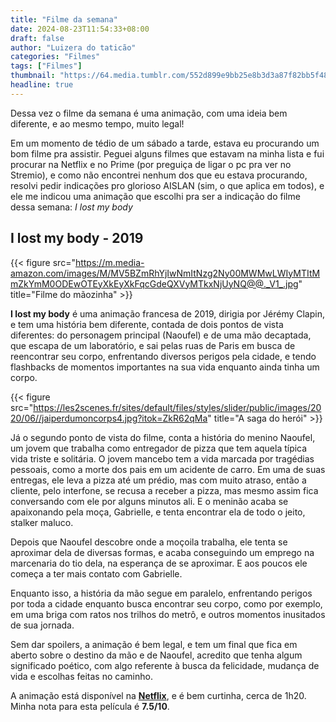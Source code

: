 ```yaml
---
title: "Filme da semana"
date: 2024-08-23T11:54:33+08:00
draft: false
author: "Luizera do taticão"
categories: "Filmes"
tags: ["Filmes"]
thumbnail: "https://64.media.tumblr.com/552d899e9bb25e8b3d3a87f82bb5f48e/tumblr_o809e0GGrs1tszwcio1_640.jpg"
headline: true
---
```

Dessa vez o filme da semana é uma animação, com uma ideia bem diferente, e ao mesmo tempo, muito legal!
<!--more-->

Em um momento de tédio de um sábado a tarde, estava eu procurando um bom filme pra assistir. Peguei alguns filmes que estavam na minha lista e fui procurar na Netflix e no Prime (por preguiça de ligar o pc pra ver no Stremio), e como não encontrei nenhum dos que eu estava procurando, resolvi pedir indicações pro glorioso AISLAN (sim, o que aplica em todos), e ele me indicou uma animação que escolhi pra ser a indicação do filme dessa semana: *I lost my body*

## I lost my body - 2019

{{< figure src="https://m.media-amazon.com/images/M/MV5BZmRhYjIwNmItNzg2Ny00MWMwLWIyMTItMmZkYmM0ODEwOTEyXkEyXkFqcGdeQXVyMTkxNjUyNQ@@._V1_.jpg" title="Filme do mãozinha" >}}

**I lost my body** é uma animação francesa de 2019, dirigia por Jérémy Clapin, e tem uma história bem diferente, contada de dois pontos de vista diferentes: do personagem principal (Naoufel) e de uma mão decaptada, que escapa de um laboratório, e sai pelas ruas de Paris em busca de reencontrar seu corpo, enfrentando diversos perigos pela cidade, e tendo flashbacks de momentos importantes na sua vida enquanto ainda tinha um corpo.

{{< figure src="https://les2scenes.fr/sites/default/files/styles/slider/public/images/2020/06//jaiperdumoncorps4.jpg?itok=ZkR62qMa" title="A saga do herói" >}}

Já o segundo ponto de vista do filme, conta a história do menino Naoufel, um jovem que trabalha como entregador de pizza que tem aquela típica vida triste e solitária. O jovem mancebo tem a vida marcada por tragédias pessoais, como a morte dos pais em um acidente de carro. Em uma de suas entregas, ele leva a pizza até um prédio, mas com muito atraso, então a cliente, pelo interfone, se recusa a receber a pizza, mas mesmo assim fica conversando com ele por alguns minutos ali. E o meninão acaba se apaixonando pela moça, Gabrielle, e tenta encontrar ela de todo o jeito, stalker maluco.

Depois que Naoufel descobre onde a moçoila trabalha, ele tenta se aproximar dela de diversas formas, e acaba conseguindo um emprego na marcenaria do tio dela, na esperança de se aproximar. E aos poucos ele começa a ter mais contato com Gabrielle.

Enquanto isso, a história da mão segue em paralelo, enfrentando perigos por toda a cidade enquanto busca encontrar seu corpo, como por exemplo, em uma briga com ratos nos trilhos do metrô, e outros momentos inusitados de sua jornada.

Sem dar spoilers, a animação é bem legal, e tem um final que fica em aberto sobre o destino da mão e de Naoufel, acredito que tenha algum significado poético, com algo referente à busca da felicidade, mudança de vida e escolhas feitas no caminho.

A animação está disponível na **[Netflix](https://www.netflix.com/br/title/81120982)**, e é bem curtinha, cerca de 1h20. Minha nota para esta película é  **7.5/10**.

